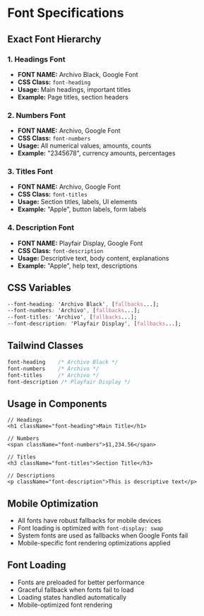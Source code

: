 # Font Specifications

## Exact Font Hierarchy

### 1. Headings Font
- **FONT NAME:** Archivo Black, Google Font
- **CSS Class:** `font-heading`
- **Usage:** Main headings, important titles
- **Example:** Page titles, section headers

### 2. Numbers Font
- **FONT NAME:** Archivo, Google Font
- **CSS Class:** `font-numbers`
- **Usage:** All numerical values, amounts, counts
- **Example:** "2345678", currency amounts, percentages

### 3. Titles Font
- **FONT NAME:** Archivo, Google Font
- **CSS Class:** `font-titles`
- **Usage:** Section titles, labels, UI elements
- **Example:** "Apple", button labels, form labels

### 4. Description Font
- **FONT NAME:** Playfair Display, Google Font
- **CSS Class:** `font-description`
- **Usage:** Descriptive text, body content, explanations
- **Example:** "Apple", help text, descriptions

## CSS Variables

```css
--font-heading: 'Archivo Black', [fallbacks...];
--font-numbers: 'Archivo', [fallbacks...];
--font-titles: 'Archivo', [fallbacks...];
--font-description: 'Playfair Display', [fallbacks...];
```

## Tailwind Classes

```css
font-heading    /* Archivo Black */
font-numbers    /* Archivo */
font-titles     /* Archivo */
font-description /* Playfair Display */
```

## Usage in Components

```tsx
// Headings
<h1 className="font-heading">Main Title</h1>

// Numbers
<span className="font-numbers">$1,234.56</span>

// Titles
<h3 className="font-titles">Section Title</h3>

// Descriptions
<p className="font-description">This is descriptive text</p>
```

## Mobile Optimization

- All fonts have robust fallbacks for mobile devices
- Font loading is optimized with `font-display: swap`
- System fonts are used as fallbacks when Google Fonts fail
- Mobile-specific font rendering optimizations applied

## Font Loading

- Fonts are preloaded for better performance
- Graceful fallback when fonts fail to load
- Loading states handled automatically
- Mobile-optimized font rendering
